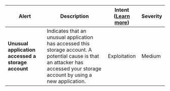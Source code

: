 |Alert|Description|Intent ([Learn more](#intentions))|Severity|
|----|----|:----:|--|
|**Unusual application accessed a storage account**|Indicates that an unusual application has accessed this storage account. A potential cause is that an attacker has accessed your storage account by using a new application.|Exploitation|Medium|
